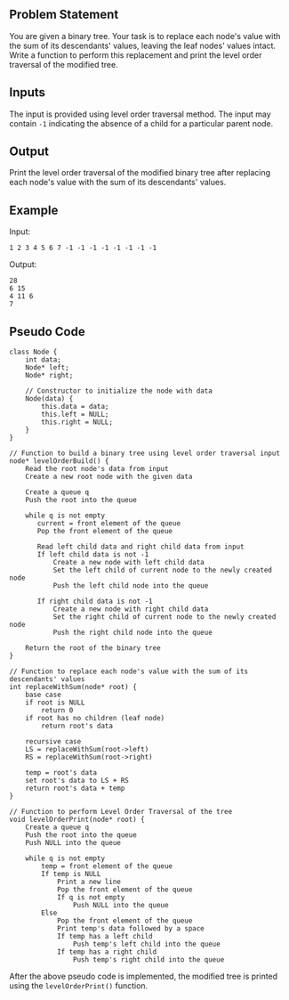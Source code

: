 ## Problem Statement

You are given a binary tree. Your task is to replace each node's value with the sum of its descendants' values, leaving the leaf nodes' values intact. Write a function to perform this replacement and print the level order traversal of the modified tree.

## Inputs

The input is provided using level order traversal method. The input may contain `-1` indicating the absence of a child for a particular parent node.

## Output

Print the level order traversal of the modified binary tree after replacing each node's value with the sum of its descendants' values.

## Example

Input:
```
1 2 3 4 5 6 7 -1 -1 -1 -1 -1 -1 -1 -1
```

Output:
```
28 
6 15 
4 11 6
7
```

## Pseudo Code

```plaintext
class Node {
    int data;
    Node* left;
    Node* right;
    
    // Constructor to initialize the node with data
    Node(data) {
        this.data = data;
        this.left = NULL;
        this.right = NULL;
    }
}

// Function to build a binary tree using level order traversal input
node* levelOrderBuild() {
    Read the root node's data from input
    Create a new root node with the given data
    
    Create a queue q
    Push the root into the queue
    
    while q is not empty 
       current = front element of the queue
       Pop the front element of the queue
       
       Read left child data and right child data from input
       If left child data is not -1
           Create a new node with left child data
           Set the left child of current node to the newly created node
           Push the left child node into the queue
       
       If right child data is not -1
           Create a new node with right child data
           Set the right child of current node to the newly created node
           Push the right child node into the queue
       
    Return the root of the binary tree
}

// Function to replace each node's value with the sum of its descendants' values
int replaceWithSum(node* root) {
    base case
    if root is NULL
        return 0
    if root has no children (leaf node)
        return root's data
    
    recursive case
    LS = replaceWithSum(root->left)
    RS = replaceWithSum(root->right)
    
    temp = root's data
    set root's data to LS + RS
    return root's data + temp
}

// Function to perform Level Order Traversal of the tree
void levelOrderPrint(node* root) {
    Create a queue q
    Push the root into the queue
    Push NULL into the queue
    
    while q is not empty 
        temp = front element of the queue
        If temp is NULL
            Print a new line
            Pop the front element of the queue
            If q is not empty
                Push NULL into the queue
        Else
            Pop the front element of the queue
            Print temp's data followed by a space
            If temp has a left child
                Push temp's left child into the queue
            If temp has a right child
                Push temp's right child into the queue
```
After the above pseudo code is implemented, the modified tree is printed using the `levelOrderPrint()` function.